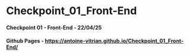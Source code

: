 # Checkpoint_01_Front-End
#### Checkpoint 01 - Front-End - 22/04/25
#### Github Pages - https://antoine-vitrian.github.io/Checkpoint_01_Front-End/
